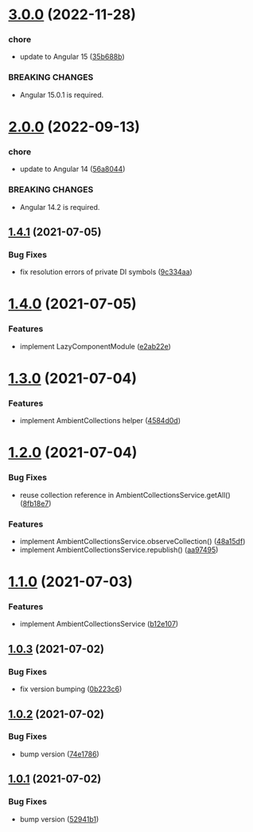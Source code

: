 # [3.0.0](https://github.com/alexkunin/ngx-misc/compare/v2.0.0...v3.0.0) (2022-11-28)


### chore

* update to Angular 15 ([35b688b](https://github.com/alexkunin/ngx-misc/commit/35b688b9db20fd2f83b5f9c5619c17bdebda1040))


### BREAKING CHANGES

* Angular 15.0.1 is required.

# [2.0.0](https://github.com/alexkunin/ngx-misc/compare/v1.4.1...v2.0.0) (2022-09-13)


### chore

* update to Angular 14 ([56a8044](https://github.com/alexkunin/ngx-misc/commit/56a804493c67e086a8d7ea7ffdb6bd56e26a67f8))


### BREAKING CHANGES

* Angular 14.2 is required.

## [1.4.1](https://github.com/alexkunin/ngx-misc/compare/v1.4.0...v1.4.1) (2021-07-05)


### Bug Fixes

* fix resolution errors of private DI symbols ([9c334aa](https://github.com/alexkunin/ngx-misc/commit/9c334aaea6c6edc1061aae713023b7220108533b))

# [1.4.0](https://github.com/alexkunin/ngx-misc/compare/v1.3.0...v1.4.0) (2021-07-05)


### Features

* implement LazyComponentModule ([e2ab22e](https://github.com/alexkunin/ngx-misc/commit/e2ab22e9491b455e3548f41b10f51a5595396798))

# [1.3.0](https://github.com/alexkunin/ngx-misc/compare/v1.2.0...v1.3.0) (2021-07-04)


### Features

* implement AmbientCollections helper ([4584d0d](https://github.com/alexkunin/ngx-misc/commit/4584d0d307af1cd279d7aa69ac347aafcfe604bb))

# [1.2.0](https://github.com/alexkunin/ngx-misc/compare/v1.1.0...v1.2.0) (2021-07-04)


### Bug Fixes

* reuse collection reference in AmbientCollectionsService.getAll() ([8fb18e7](https://github.com/alexkunin/ngx-misc/commit/8fb18e78721c28a650436c30be04cb7cc956538c))


### Features

* implement AmbientCollectionsService.observeCollection() ([48a15df](https://github.com/alexkunin/ngx-misc/commit/48a15dfa362d702731836b435b4ed83c04c8c679))
* implement AmbientCollectionsService.republish() ([aa97495](https://github.com/alexkunin/ngx-misc/commit/aa9749541a17bd332ad3d9dc2556afc579937fdd))

# [1.1.0](https://github.com/alexkunin/ngx-misc/compare/v1.0.3...v1.1.0) (2021-07-03)


### Features

* implement AmbientCollectionsService ([b12e107](https://github.com/alexkunin/ngx-misc/commit/b12e10703e603d03b6b65e497236ec9f57a4b6a4))

## [1.0.3](https://github.com/alexkunin/ngx-misc/compare/v1.0.2...v1.0.3) (2021-07-02)


### Bug Fixes

* fix version bumping ([0b223c6](https://github.com/alexkunin/ngx-misc/commit/0b223c67af799f4b28994afb2e685443516336c7))

## [1.0.2](https://github.com/alexkunin/ngx-misc/compare/v1.0.1...v1.0.2) (2021-07-02)


### Bug Fixes

* bump version ([74e1786](https://github.com/alexkunin/ngx-misc/commit/74e17860345bd44f6c4e1fd85ac483b9cf7a1977))

## [1.0.1](https://github.com/alexkunin/ngx-misc/compare/v1.0.0...v1.0.1) (2021-07-02)


### Bug Fixes

* bump version ([52941b1](https://github.com/alexkunin/ngx-misc/commit/52941b110f4621f78f0644998cfb9deedc5a7342))
